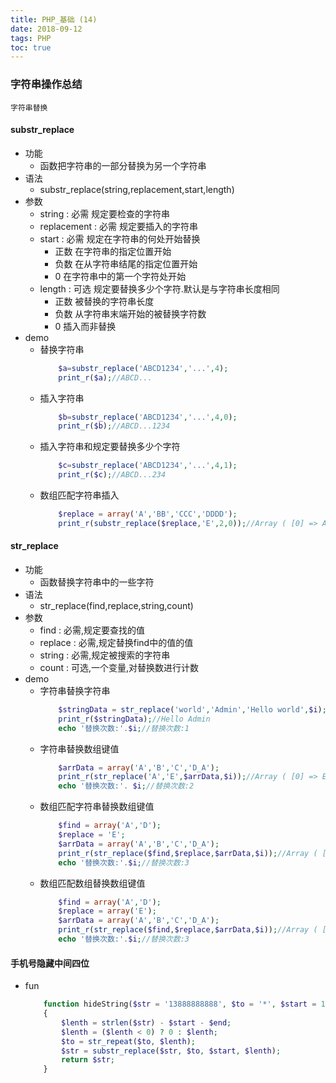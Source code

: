 ```yaml
---
title: PHP_基础 (14)
date: 2018-09-12
tags: PHP 
toc: true
---
```


### 字符串操作总结
    字符串替换

<!-- more -->

#### substr_replace
- 功能
    * 函数把字符串的一部分替换为另一个字符串
- 语法
    * substr_replace(string,replacement,start,length)
- 参数
    * string : 必需 规定要检查的字符串
    * replacement : 必需 规定要插入的字符串
    * start : 必需 规定在字符串的何处开始替换
        * 正数 在字符串的指定位置开始
        * 负数 在从字符串结尾的指定位置开始
        * 0 在字符串中的第一个字符处开始
    * length : 可选 规定要替换多少个字符.默认是与字符串长度相同
        * 正数 被替换的字符串长度
        * 负数 从字符串末端开始的被替换字符数
        * 0 插入而非替换
- demo
    * 替换字符串
        ```php
            $a=substr_replace('ABCD1234','...',4);
            print_r($a);//ABCD...
        ```
    * 插入字符串
        ```php
            $b=substr_replace('ABCD1234','...',4,0);
            print_r($b);//ABCD...1234
        ```
    * 插入字符串和规定要替换多少个字符
        ```php
            $c=substr_replace('ABCD1234','...',4,1);
            print_r($c);//ABCD...234
        ```
    * 数组匹配字符串插入
        ```php
            $replace = array('A','BB','CCC','DDDD');
            print_r(substr_replace($replace,'E',2,0));//Array ( [0] => AE [1] => BBE [2] => CCEC [3] => DDEDD )
        ```

#### str_replace
- 功能
    * 函数替换字符串中的一些字符
- 语法
    * str_replace(find,replace,string,count)
- 参数
    * find : 必需,规定要查找的值
    * replace : 必需,规定替换find中的值的值
    * string : 必需,规定被搜索的字符串
    * count : 可选,一个变量,对替换数进行计数
- demo
    * 字符串替换字符串
        ```php
            $stringData = str_replace('world','Admin','Hello world',$i);
            print_r($stringData);//Hello Admin
            echo '替换次数:'.$i;//替换次数:1
        ```
    * 字符串替换数组键值
        ```php
            $arrData = array('A','B','C','D_A');
            print_r(str_replace('A','E',$arrData,$i));//Array ( [0] => E [1] => B [2] => C [3] => D_E )
            echo '替换次数:'. $i;//替换次数:2
        ```
    * 数组匹配字符串替换数组键值
        ```php
            $find = array('A','D');
            $replace = 'E';
            $arrData = array('A','B','C','D_A');
            print_r(str_replace($find,$replace,$arrData,$i));//Array ( [0] => E [1] => B [2] => C [3] => E_E )
            echo '替换次数:'.$i;//替换次数:3
        ```
    * 数组匹配数组替换数组键值
        ```php
            $find = array('A','D');
            $replace = array('E');
            $arrData = array('A','B','C','D_A');
            print_r(str_replace($find,$replace,$arrData,$i));//Array ( [0] => E [1] => B [2] => C [3] => _E )
            echo '替换次数:'.$i;//替换次数:3
        ```

#### 手机号隐藏中间四位
- fun
    ```php
        function hideString($str = '13888888888', $to = '*', $start = 1, $end = 0) 
        { 
            $lenth = strlen($str) - $start - $end; 
            $lenth = ($lenth < 0) ? 0 : $lenth; 
            $to = str_repeat($to, $lenth); 
            $str = substr_replace($str, $to, $start, $lenth); 
            return $str; 
        } 
    ```

